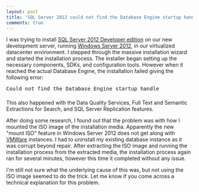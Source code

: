 ```yaml
---
layout: post
title: 'SQL Server 2012 could not find the Database Engine startup handle'
comments: true
---
```

I was trying to install <a href="http://www.microsoft.com/sqlserver/en/us/editions/2012-editions/enterprise.aspx" target="_blank">SQL Server 2012 Developer edition</a> on our new development server, running <a href="http://www.microsoft.com/en-us/server-cloud/windows-server/default.aspx" target="_blank">Windows Server 2012</a>, in our virtualized datacenter environment. I stepped through the massive installation wizard and started the installation process. The installer began setting up the necessary components, SDKs, and configuration tools. However when it reached the actual Database Engine, the installation failed giving the following error:

<pre style="margin-bottom: 1.5em;">Could not find the Database Engine startup handle</pre>

This also happened with the Data Quality Services, Full Text and Semantic Extractions for Search, and SQL Server Replication features.

After doing some research, I found out that the problem was with how I mounted the ISO image of the installation media. Apparently the new "mount ISO" feature in Windows Server 2012 does not get along with <a href="http://www.vmware.com/" target="_blank">VMWare</a> instances. I had to uninstall my existing database instance as it was corrupt beyond repair. After extracting the ISO image and running the installation process from the extracted media, the installation process again ran for several minutes, however this time it completed without any issue.

I'm still not sure what the underlying cause of this was, but not using the ISO image seemed to do the trick. Let me know if you come across a technical explanation for this problem.
